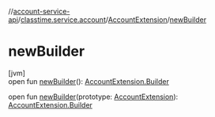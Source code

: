 //[account-service-api](../../../index.md)/[classtime.service.account](../index.md)/[AccountExtension](index.md)/[newBuilder](new-builder.md)

# newBuilder

[jvm]\
open fun [newBuilder](new-builder.md)(): [AccountExtension.Builder](-builder/index.md)

open fun [newBuilder](new-builder.md)(prototype: [AccountExtension](index.md)): [AccountExtension.Builder](-builder/index.md)
